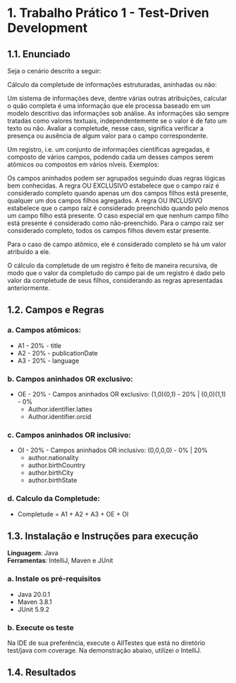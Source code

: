 # 1. Trabalho Prático 1 - Test-Driven Development

## 1.1. Enunciado
Seja o cenário descrito a seguir:

Cálculo da completude de informações estruturadas, aninhadas ou não:

Um sistema de informações deve, dentre várias outras atribuições, calcular o quão completa é uma informação que ele processa baseado em um modelo descritivo das informações sob análise. As informações são sempre tratadas como valores textuais, independentemente se o valor é de fato um texto ou não. Avaliar a completude, nesse caso, significa verificar a presença ou ausência de algum valor para o campo correspondente.

Um registro, i.e. um conjunto de informações científicas agregadas, é composto de vários campos, podendo cada um desses campos serem atômicos ou compostos em vários níveis. Exemplos:


Os campos aninhados podem ser agrupados seguindo duas regras lógicas bem conhecidas. A regra OU EXCLUSIVO estabelece que o campo raiz é considerado completo quando apenas um dos campos filhos está presente, qualquer um dos campos filhos agregados. A regra OU INCLUSIVO estabelece que o campo raiz é considerado preenchido quando pelo menos um campo filho está presente. O caso especial em que nenhum campo filho está presente é considerado como não-preenchido. Para o campo raiz ser considerado completo, todos os campos filhos devem estar presente.

Para o caso de campo atômico, ele é considerado completo se há um valor atribuído a ele.

O cálculo da completude de um registro é feito de maneira recursiva, de modo que o valor da completudo do campo pai de um registro é dado pelo valor da completude de seus filhos, considerando as regras apresentadas anteriormente.

## 1.2. Campos e Regras
### a. Campos atômicos:
- A1 - 20% - title
- A2 - 20% - publicationDate
- A3 - 20% - language

### b. Campos aninhados OR exclusivo:
- OE - 20% - Campos aninhados OR exclusivo: (1,0)(0,1) - 20% | (0,0)(1,1) - 0%
    - Author.identifier.lattes
    - Author.identifier.orcid

### c. Campos aninhados OR inclusivo:
- OI - 20% - Campos aninhados OR inclusivo: (0,0,0,0) - 0% | 20%
    - author.nationality
    - author.birthCountry
    - author.birthCity
    - author.birthState

### d. Calculo da Completude:

- Completude = A1 + A2 + A3 + OE + OI

## 1.3. Instalação e Instruções para execução
**Linguagem**: Java<br>
**Ferramentas**: IntelliJ, Maven e JUnit<br>

### a. Instale os pré-requisitos
  - Java 20.0.1
  - Maven 3.8.1
  - JUnit 5.9.2

### b. Execute os teste
Na IDE de sua preferência, execute o AllTestes que está no diretório test/java com coverage. Na demonstração abaixo, utilizei o IntelliJ.

## 1.4. Resultados
